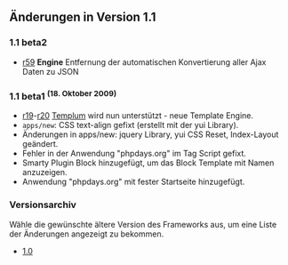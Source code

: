## Änderungen in Version 1.1 ##

### 1.1 beta2 ###

  * [r59](https://code.google.com/p/phpdays/source/detail?r=59) **Engine** Entfernung der automatischen Konvertierung aller Ajax Daten zu JSON

### 1.1 beta1 <sup>(18. Oktober 2009)</sup> ###

  * [r19](https://code.google.com/p/phpdays/source/detail?r=19)-[r20](https://code.google.com/p/phpdays/source/detail?r=20) [Templum](http://templum.googlecode.com) wird nun unterstützt - neue Template Engine.
  * `apps/new`: CSS text-align gefixt (erstellt mit der yui Library).
  * Änderungen in apps/new: jquery Library, yui CSS Reset, Index-Layout geändert.
  * Fehler in der Anwendung "phpdays.org" im Tag Script gefixt.
  * Smarty Plugin Block hinzugefügt, um das Block Template mit Namen anzuzeigen.
  * Anwendung "phpdays.org" mit fester Startseite hinzugefügt.

### Versionsarchiv ###

Wähle die gewünschte ältere Version des Frameworks aus, um eine Liste der Änderungen angezeigt zu bekommen.

  * [1.0](DeChangelog1_0.md)